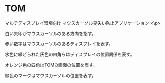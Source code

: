 # TOM
<p>
  マルチディスプレイ環境向け マウスカーソル見失い防止アプリケーション
<\p>
<p>
  白い矢印がマウスカーソルのある方向を指す。
<p>
<p>
  赤い数字はマウスカーソルのあるディスプレイを表す。
<p>
<p>
  水色に縁どられた灰色の四角らはディスプレイの位置関係を表す。
<p>
<p>
  オレンジ色の四角はTOMの画面の位置を表す。
<p>
<p>
  緑色のマークはマウスカーソルの位置を表す。
<p>
